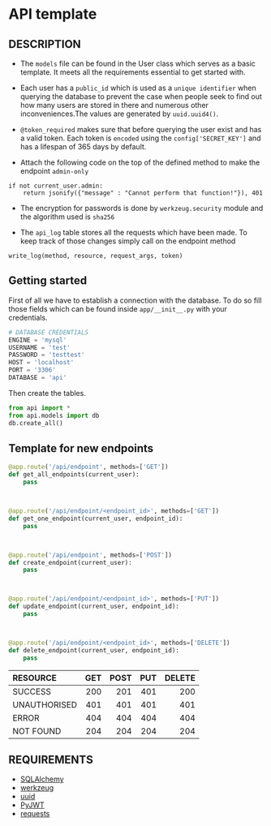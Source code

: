 # API template
## DESCRIPTION
- The `models` file can be found in the User class which serves as a 
basic template. It meets all the requirements essential to get started with.

- Each user has a `public_id` which is used as a `unique identifier` when querying
the database to prevent the case when people seek to find out how many users are 
stored in there and numerous other inconveniences.The values are generated
by `uuid.uuid4()`.

- `@token_required` makes sure that before querying the user exist and has a
valid token. Each token is `encoded` using the `config['SECRET_KEY']` and has
a lifespan of 365 days by default.

- Attach the following code on the top of the defined method to make 
the endpoint `admin-only`
```python3
if not current_user.admin:
    return jsonify({"message" : "Cannot perform that function!"}), 401
```

- The encryption for passwords is done by `werkzeug.security` module 
and the algorithm used is `sha256`

- The `api_log` table stores all the requests which have been made.
To keep track of those changes simply call on the endpoint method
```
write_log(method, resource, request_args, token)
```

## Getting started
First of all we have to establish a connection with the database. To do so fill those fields which can be found inside `app/__init__.py` with your credentials.
```python
# DATABASE CREDENTIALS
ENGINE = 'mysql'
USERNAME = 'test'
PASSWORD = 'testtest'
HOST = 'localhost'
PORT = '3306'
DATABASE = 'api'

```
Then create the tables.

~~~python
from api import *
from api.models import db
db.create_all()
~~~

## Template for new endpoints
```python
@app.route('/api/endpoint', methods=['GET'])
def get_all_endpoints(current_user):
    pass



@app.route('/api/endpoint/<endpoint_id>', methods=['GET'])
def get_one_endpoint(current_user, endpoint_id):
    pass



@app.route('/api/endpoint', methods=['POST'])
def create_endpoint(current_user):
    pass



@app.route('/api/endpoint/<endpoint_id>', methods=['PUT'])
def update_endpoint(current_user, endpoint_id):
    pass



@app.route('/api/endpoint/<endpoint_id>', methods=['DELETE'])
def delete_endpoint(current_user, endpoint_id):
    pass
```

| RESOURCE  | GET  | POST | PUT | DELETE
| :-------- |-----:| ----:| ---:| -----:|
| SUCCESS       | 200 | 201 | 401 | 200
| UNAUTHORISED  | 401 | 401 | 401 | 401
| ERROR         | 404 | 404 | 404 | 404
| NOT FOUND     | 204 | 204 | 204 | 204

## REQUIREMENTS
- [SQLAlchemy](https://flask-sqlalchemy.palletsprojects.com/en/2.x/)
- [werkzeug](https://werkzeug.palletsprojects.com/en/0.15.x/utils/#module-werkzeug.security)
- [uuid](https://docs.python.org/3.6/library/uuid.html)
- [PyJWT](https://github.com/GehirnInc/python-jwt)
- [requests]()
